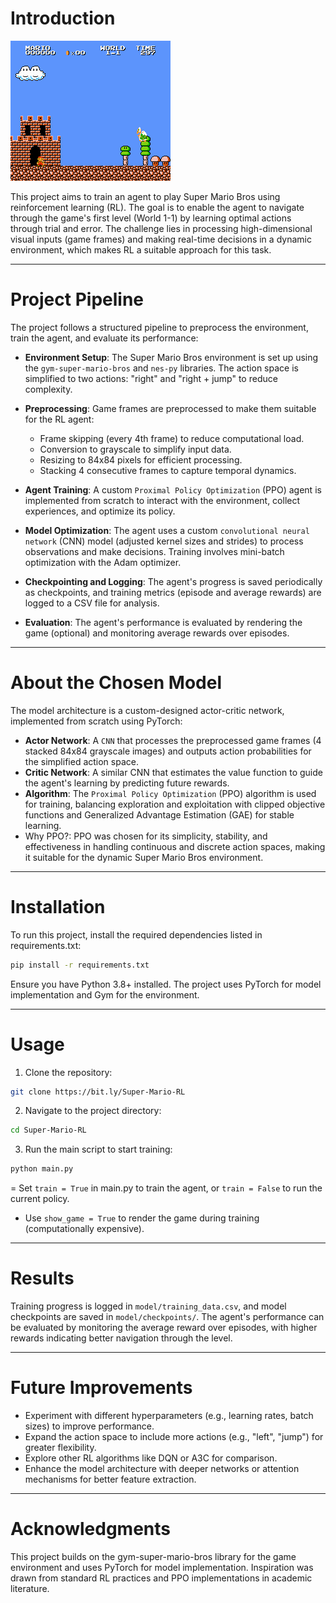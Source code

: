 # Introduction

![mario](mario.png)

This project aims to train an agent to play Super Mario Bros using reinforcement learning (RL). The goal is to enable the agent to navigate through the game's first level (World 1-1) by learning optimal actions through trial and error. The challenge lies in processing high-dimensional visual inputs (game frames) and making real-time decisions in a dynamic environment, which makes RL a suitable approach for this task.

---

# Project Pipeline
The project follows a structured pipeline to preprocess the environment, train the agent, and evaluate its performance:

- **Environment Setup**: The Super Mario Bros environment is set up using the `gym-super-mario-bros` and `nes-py` libraries. The action space is simplified to two actions: "right" and "right + jump" to reduce complexity.
- **Preprocessing**: Game frames are preprocessed to make them suitable for the RL agent:
  - Frame skipping (every 4th frame) to reduce computational load.
  - Conversion to grayscale to simplify input data.
  - Resizing to 84x84 pixels for efficient processing.
  - Stacking 4 consecutive frames to capture temporal dynamics.


- **Agent Training**: A custom `Proximal Policy Optimization` (PPO) agent is implemented from scratch to interact with the environment, collect experiences, and optimize its policy.
- **Model Optimization**: The agent uses a custom `convolutional neural network` (CNN) model (adjusted kernel sizes and strides) to process observations and make decisions. Training involves mini-batch optimization with the Adam optimizer.
- **Checkpointing and Logging**: The agent's progress is saved periodically as checkpoints, and training metrics (episode and average rewards) are logged to a CSV file for analysis.
- **Evaluation**: The agent's performance is evaluated by rendering the game (optional) and monitoring average rewards over episodes.

---

# About the Chosen Model
The model architecture is a custom-designed actor-critic network, implemented from scratch using PyTorch:

- **Actor Network**: A `CNN` that processes the preprocessed game frames (4 stacked 84x84 grayscale images) and outputs action probabilities for the simplified action space.
- **Critic Network**: A similar CNN that estimates the value function to guide the agent's learning by predicting future rewards.
- **Algorithm**: The `Proximal Policy Optimization` (PPO) algorithm is used for training, balancing exploration and exploitation with clipped objective functions and Generalized Advantage Estimation (GAE) for stable learning.
- Why PPO?: PPO was chosen for its simplicity, stability, and effectiveness in handling continuous and discrete action spaces, making it suitable for the dynamic Super Mario Bros environment.

---

# Installation
To run this project, install the required dependencies listed in requirements.txt:
```bash
pip install -r requirements.txt
```

Ensure you have Python 3.8+ installed. The project uses PyTorch for model implementation and Gym for the environment.

---

# Usage

1. Clone the repository: 
```bash
git clone https://bit.ly/Super-Mario-RL
```

2. Navigate to the project directory:

```bash
cd Super-Mario-RL
```

3. Run the main script to start training:
```bash
python main.py
```
= Set `train = True` in main.py to train the agent, or `train = False` to run the current policy.
- Use `show_game = True` to render the game during training (computationally expensive).

---

# Results
Training progress is logged in `model/training_data.csv`, and model checkpoints are saved in `model/checkpoints/`. The agent's performance can be evaluated by monitoring the average reward over episodes, with higher rewards indicating better navigation through the level.

---

# Future Improvements
- Experiment with different hyperparameters (e.g., learning rates, batch sizes) to improve performance.
- Expand the action space to include more actions (e.g., "left", "jump") for greater flexibility.
- Explore other RL algorithms like DQN or A3C for comparison.
- Enhance the model architecture with deeper networks or attention mechanisms for better feature extraction.

---

# Acknowledgments
This project builds on the gym-super-mario-bros library for the game environment and uses PyTorch for model implementation. Inspiration was drawn from standard RL practices and PPO implementations in academic literature.
